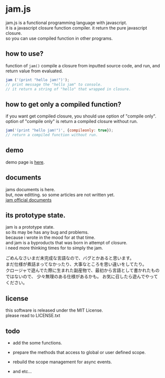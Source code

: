 
# jam.js

<!-- jam.js is a functional programmng language with javascript.   -->
<!-- and its javascript function compiler.   -->
<!-- jam() compile and call the closure by inputted source code.   -->

<!-- jamはJavaScriptで実装された関数型言語です。   -->
<!-- 地味にコンパイル法式。   -->
<!-- コンパイルと言っても関数コンパイラです。   -->
<!-- 用意されている関数jamにソースコードを与えてあげると、   -->
<!-- コードを解釈してJavaScriptで実行可能な関数を生成し、実行してくれます。   -->

jam.js is a functional programming language with javascript.  
it is a javascript closure function compiler. it return the pure javascript closure.  
so you can use compiled function in other programs.  

## how to use?

function of `jam()` compile a closure from inputted source code, and run, and return value from evaluated.

```javascript
jam ('(print "hello jam!")');
// print message the "hello jam" to console.
// it return a string of "hello" that wrapped in closure.
```

## how to get only a compiled function?

if you want get compiled closure,
you should use option of "compile only".
option of "compile only" is return a compiled closure without run.

<!-- if you want get the closure then   -->
<!-- add the options to second argument.   -->

<!-- ソースコードのみを与えてjamを実行した場合、   -->
<!-- コンパイルされた関数は実行され、実行結果が返り値となるため、生成された関数はロストします。   -->
<!-- もし、生成された関数が欲しい場合、例のように第二引数のオプションに{compileonly: true}を与えてあげることにより、 -->
<!-- 実行関数を受け取ることができます。 -->

```javascript
jam('(print "hello jam!")', {compileonly: true});
// return a compiled function without run.
```

## demo

demo page is [here](http://jam.tikubonn.org/demo/).

## documents

jams documents is here.  
but, now editting. so some articles are not written yet.  
[jam official documents](https://github.com/tikubonn/jam.js/wiki)  

## its prototype state.

jam is a prototype state.  
so its may be has any bug and problems.  
because i wrote in the mood for at that time.  
and jam is a byproducts that was born in attempt of closure.  
i need more thinking times for to simply the jam.  

ごめんなさいまだ未完成な言語なので、バグとかあると思います。  
まだ仕様が煮詰まってなかったり、大事なところを思い違いをしてたり。  
クロージャで遊んでた際に生まれた副産物で、最初から言語として書かれたものではないので、
少々無理のある仕様があるかも。
お気に召したら遊んでやってください。  

## license

this software is released under the MIT License.  
please read to LICENSE.txt  

## todo

* add the some functions.

* prepare the methods that access to global or user defined scope.

* rebuild the scope management for async events.

* and etc...

